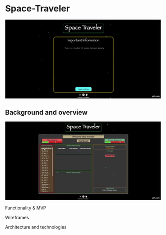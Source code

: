 # Space-Traveler

![S](https://github.com/alexeysergeev-cm/Space-Traveler/blob/main/assets/intro.gif)

## Background and overview

![S](https://github.com/alexeysergeev-cm/Space-Traveler/blob/main/assets/proj_overview.gif)


Functionality & MVP


Wireframes


Architecture and technologies